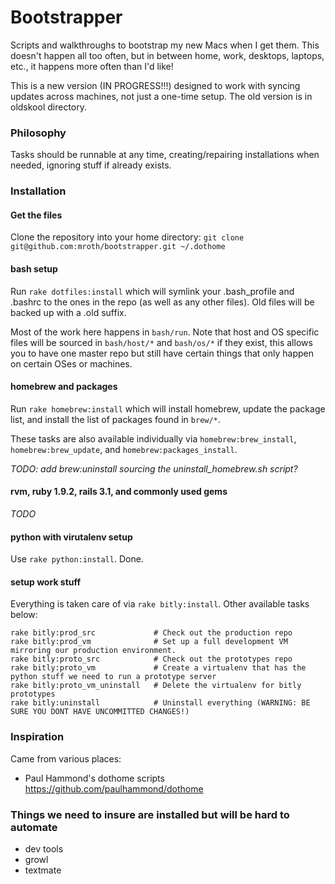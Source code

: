 # Bootstrapper
Scripts and walkthroughs to bootstrap my new Macs when I get them.  This doesn't happen all too often, but in between home, work, desktops, laptops, etc., it happens more often than I'd like!

This is a new version (IN PROGRESS!!!) designed to work with syncing updates across machines, not just a one-time setup.  The old version is in oldskool directory.

### Philosophy
Tasks should be runnable at any time, creating/repairing installations when needed, ignoring stuff if already exists.

### Installation

#### Get the files
Clone the repository into your home directory:
`git clone git@github.com:mroth/bootstrapper.git ~/.dothome`

#### bash setup
Run `rake dotfiles:install` which will symlink your .bash_profile and .bashrc to the ones in the repo (as well as any other files).  Old files will be backed up with a .old suffix.

Most of the work here happens in `bash/run`.  Note that host and OS specific files will be sourced in `bash/host/*` and `bash/os/*` if they exist, this allows you to have one master repo but still have certain things that only happen on certain OSes or machines.

#### homebrew and packages
Run `rake homebrew:install` which will install homebrew, update the package list, and install the list of packages found in `brew/*`.

These tasks are also available individually via `homebrew:brew_install`, `homebrew:brew_update`, and `homebrew:packages_install`.

*TODO: add brew:uninstall sourcing the uninstall_homebrew.sh script?*

#### rvm, ruby 1.9.2, rails 3.1, and commonly used gems
*TODO*

#### python with virutalenv setup
Use `rake python:install`. Done.

#### setup work stuff
Everything is taken care of via `rake bitly:install`.  Other available tasks below:

```
rake bitly:prod_src             # Check out the production repo
rake bitly:prod_vm              # Set up a full development VM mirroring our production environment.
rake bitly:proto_src            # Check out the prototypes repo
rake bitly:proto_vm             # Create a virtualenv that has the python stuff we need to run a prototype server
rake bitly:proto_vm_uninstall   # Delete the virtualenv for bitly prototypes
rake bitly:uninstall            # Uninstall everything (WARNING: BE SURE YOU DONT HAVE UNCOMMITTED CHANGES!)
```

### Inspiration
Came from various places:

- Paul Hammond's dothome scripts https://github.com/paulhammond/dothome

### Things we need to insure are installed but will be hard to automate

- dev tools
- growl
- textmate

